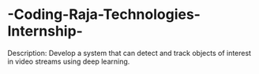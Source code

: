 # -Coding-Raja-Technologies-Internship-
  Description: Develop a system that can detect and track objects of interest in video streams using deep learning.
